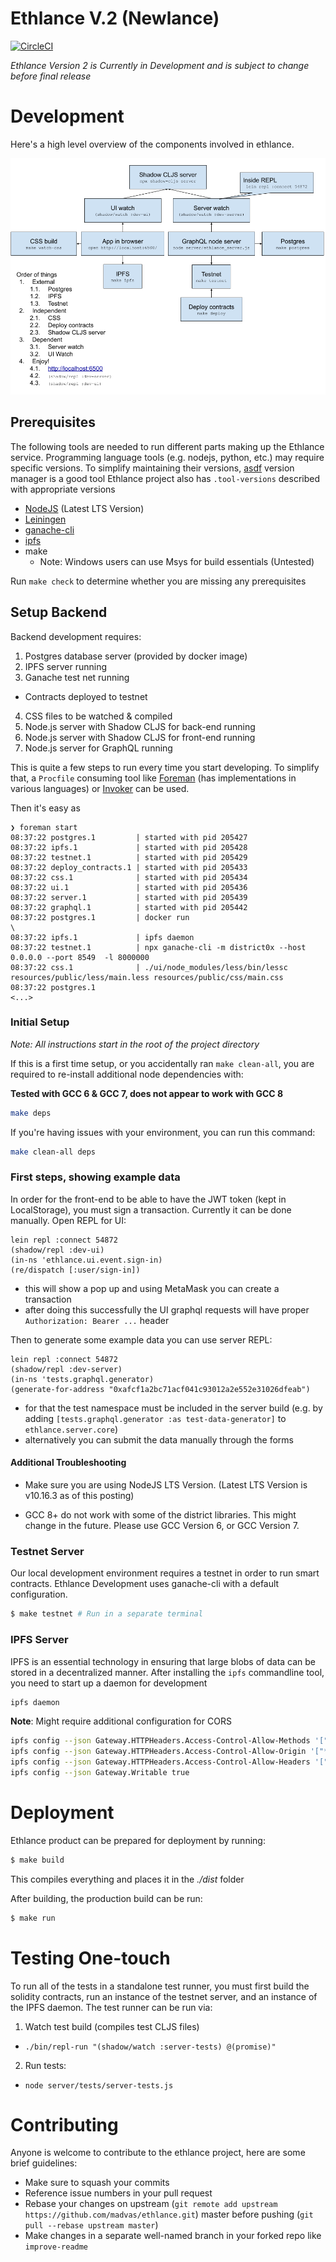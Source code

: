 # Ethlance V.2 (Newlance)

[![CircleCI](https://circleci.com/gh/district0x/ethlance/tree/newlance.svg?style=svg)](https://circleci.com/gh/district0x/ethlance/tree/newlance)

*Ethlance Version 2 is Currently in Development and is subject to
change before final release*

# Development

Here's a high level overview of the components involved in ethlance.

![Ethlance components](docs/diagrams/ethlance-components-dev-workflow.png)

## Prerequisites

The following tools are needed to run different parts making up the Ethlance
service.  Programming language tools (e.g. nodejs, python, etc.) may require
specific versions.  To simplify maintaining their versions,
[asdf](https://github.com/asdf-vm/asdf) version manager is a good tool Ethlance
project also has `.tool-versions` described with appropriate versions

* [NodeJS](https://nodejs.org) (Latest LTS Version)
* [Leiningen](https://leiningen.org/)
* [ganache-cli](https://github.com/trufflesuite/ganache-cli)
* [ipfs](https://docs.ipfs.io/introduction/install/)
* make
  * Note: Windows users can use Msys for build essentials (Untested)

Run `make check` to determine whether you are missing any prerequisites

## Setup Backend

Backend development requires:

1. Postgres database server (provided by docker image)
2. IPFS server running
3. Ganache test net running
  * Contracts deployed to testnet
4. CSS files to be watched & compiled
5. Node.js server with Shadow CLJS for back-end running
6. Node.js server with Shadow CLJS for front-end running
7. Node.js server for GraphQL running

This is quite a few steps to run every time you start developing.
To simplify that, a `Procfile` consuming tool like [Foreman](https://github.com/jmoses/foreman)
(has implementations in various languages) or [Invoker](https://invoker.codemancers.com/) can be used.

Then it's easy as
```
❯ foreman start
08:37:22 postgres.1         | started with pid 205427
08:37:22 ipfs.1             | started with pid 205428
08:37:22 testnet.1          | started with pid 205429
08:37:22 deploy_contracts.1 | started with pid 205433
08:37:22 css.1              | started with pid 205434
08:37:22 ui.1               | started with pid 205436
08:37:22 server.1           | started with pid 205439
08:37:22 graphql.1          | started with pid 205442
08:37:22 postgres.1         | docker run                                                       \
08:37:22 ipfs.1             | ipfs daemon
08:37:22 testnet.1          | npx ganache-cli -m district0x --host 0.0.0.0 --port 8549  -l 8000000
08:37:22 css.1              | ./ui/node_modules/less/bin/lessc resources/public/less/main.less resources/public/css/main.css
08:37:22 postgres.1
<...>
```

### Initial Setup

*Note: All instructions start in the root of the project directory*

If this is a first time setup, or you accidentally ran `make
clean-all`, you are required to re-install additional node
dependencies with:

**Tested with GCC 6 & GCC 7, does not appear to work with GCC 8**

```bash
make deps
```

If you're having issues with your environment, you can run this command:

```bash
make clean-all deps
```

### First steps, showing example data

In order for the front-end to be able to have the JWT token (kept in LocalStorage), you must sign a transaction. Currently it can be done manually. Open REPL for UI:
```
lein repl :connect 54872
(shadow/repl :dev-ui)
(in-ns 'ethlance.ui.event.sign-in)
(re/dispatch [:user/sign-in])
```
  - this will show a pop up and using MetaMask you can create a transaction
  - after doing this successfully the UI graphql requests will have proper `Authorization: Bearer ...` header

Then to generate some example data you can use server REPL:
```
lein repl :connect 54872
(shadow/repl :dev-server)
(in-ns 'tests.graphql.generator)
(generate-for-address "0xafcf1a2bc71acf041c93012a2e552e31026dfeab")
```
  - for that the test namespace must be included in the server build (e.g. by adding `[tests.graphql.generator :as test-data-generator]` to `ethlance.server.core`)
  - alternatively you can submit the data manually through the forms

#### Additional Troubleshooting

- Make sure you are using NodeJS LTS Version. (Latest LTS Version is
  v10.16.3 as of this posting)

- GCC 8+ do not work with some of the district libraries. This might
  change in the future. Please use GCC Version 6, or GCC Version 7.

### Testnet Server

Our local development environment requires a testnet in order to run
smart contracts. Ethlance Development uses ganache-cli with a default
configuration.

```bash
$ make testnet # Run in a separate terminal
```

### IPFS Server

IPFS is an essential technology in ensuring that large blobs of data
can be stored in a decentralized manner. After installing the `ipfs`
commandline tool, you need to start up a daemon for development

```bash
ipfs daemon
```

**Note**: Might require additional configuration for CORS

```bash
ipfs config --json Gateway.HTTPHeaders.Access-Control-Allow-Methods '["PUT", "GET", "POST", "OPTIONS"]'
ipfs config --json Gateway.HTTPHeaders.Access-Control-Allow-Origin '["*"]'
ipfs config --json Gateway.HTTPHeaders.Access-Control-Allow-Headers '["X-Requested-With"]'
ipfs config --json Gateway.Writable true
```

# Deployment

Ethlance product can be prepared for deployment by running:

```bash
$ make build
```

This compiles everything and places it in the *./dist* folder

After building, the production build can be run:

```bash
$ make run
```

# Testing One-touch

To run all of the tests in a standalone test runner, you must first
build the solidity contracts, run an instance of the testnet server,
and an instance of the IPFS daemon. The test runner can be run via:

1. Watch test build (compiles test CLJS files)
  - `./bin/repl-run "(shadow/watch :server-tests) @(promise)"`
2. Run tests:
  - `node server/tests/server-tests.js`

# Contributing

Anyone is welcome to contribute to the ethlance project, here are some brief guidelines:

* Make sure to squash your commits
* Reference issue numbers in your pull request
* Rebase your changes on upstream (`git remote add upstream
  https://github.com/madvas/ethlance.git`) master before pushing  (`git pull --rebase upstream master`)
* Make changes in a separate well-named branch in your forked repo
  like `improve-readme`
